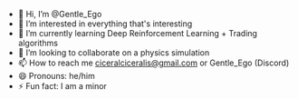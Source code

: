 - 👋 Hi, I’m @Gentle_Ego
- 👀 I’m interested in everything that's interesting
- 🌱 I’m currently learning Deep Reinforcement Learning + Trading algorithms
- 💞️ I’m looking to collaborate on a physics simulation
- 📫 How to reach me ciceralciceralis@gmail.com or Gentle_Ego (Discord)
- 😄 Pronouns: he/him
- ⚡ Fun fact: I am a minor

<!---
Ciceralis/Ciceralis is a ✨ special ✨ repository because its `README.md` (this file) appears on your GitHub profile.
You can click the Preview link to take a look at your changes.
--->
